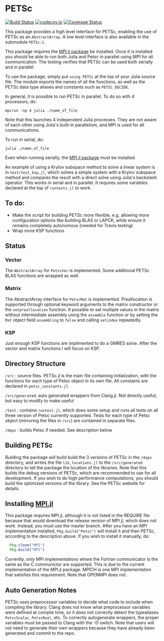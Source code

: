 # PETSc

[![Build Status](https://travis-ci.org/JuliaParallel/PETSc.jl.svg?branch=master)](https://travis-ci.org/JuliaParallel/PETSc.jl)
[![codecov.io](http://codecov.io/github/JuliaParallel/PETSc.jl/coverage.svg?branch=master)](http://codecov.io/github/JuliaParallel/PETSc.jl?branch=master)
[![Coverage Status](https://coveralls.io/repos/JuliaParallel/PETSc.jl/badge.svg?branch=master&service=github)](https://coveralls.io/github/JuliaParallel/PETSc.jl?branch=master)

This package provides a high level interface for PETSc, enabling the use of PETSc as an `AbstractArray`.  A low level interface is also available in the submodule `PETSc.C`.

This package requires the [MPI.jl package](https://github.com/JuliaParallel/MPI.jl) be installed.  Once it is installed you should be able to run both Julia and Petsc in parallel using MPI for all communication.  The testing verifies that PETSc can be used both serially and in parallel.

To use the package, simply put `using PETSc` at the top of your Julia source file.  The module exports the names of all the functions, as well as the PETSc data type aliases and constants such as `PETSC_DECIDE`.

In general, it is possible to run PETSc in parallel. To do so with 4 processors, do:

```
mpirun -np 4 julia ./name_of_file
```

Note that this launches 4 independent Julia processes.  They are not aware of each other using Julia's built-in parallelism, and MPI is used for all communications.  

To run in serial, do:
```
julia ./name_of_file
```

Even when running serially, the [MPI.jl package](https://github.com/JuliaParallel/MPI.jl) must be installed.


An example of using a Krylov subspace method to solve a linear system is in  `test/test_ksp.jl`, which solves a simple system with a Krylov subspace method and compares the result with a direct solve using Julia's backslash operator.  This works in serial and in parallel.  It requires some variables declared at the top of `runtests.jl` to work.



## To do:
  * Make the script for building PETSc more flexible, e.g. allowing more configuration options like building BLAS or LAPCK, while ensure it remains completely autonomous (needed for Travis testing)
  * Wrap more KSP functions

## Status
### Vector
  The `AbstractArray` for `PetscVec` is implemented.  Some additional PETSc 
  BLAS functions are wrapped as well.
### Matrix
 The AbstractArray interface for `PetscMat` is implemented.  Preallocation 
 is supported through optional keyword arguments to the matrix constructor or
 the `setpreallocation` function.  It possible to set multiple values in the 
  matrix without intermediate assembly using the `assemble` function or by 
 setting the `Mat` object field `assembling` to `false` and calling `setindex`
 repeatedly.

### KSP
 Just enough KSP functions are implimented to do a GMRES solve.  After the vector and matrix functions I will focus on KSP.

## Directory Structure
  `/src` : source files.  PETSc.jl is the main file containing initialization, with the functions for each type of Petsc object in its own file.  All constants are declared in `petsc_constants.jl`.

  `/src/generated`: auto generated wrappers from Clang.jl.  Not directly useful, but easy to modify to make useful

  `/test` : contains `runtest.jl`, which does some setup and runs all tests on all three version of Petsc currently supported.  Tests for each type of Petsc object (mirroring the files in `/src`) are contained in separate files.

  `/deps` : builds Petsc if needed.  See description below


## Building PETSc
Building the package will build build the 3 versions of PETSc in the `/deps` 
 directory, and writes the file `lib_locations.jl` to the `/src/generated` 
 directory to tell the package the location of the libraries.  Note that 
this builds the debug versions of PETSc, which are recommended to use for all 
development.  If you wish to do high performance computations, you should 
build the optimized versions of the library.  See the PETSc website for 
details.

## Installing [MPI.jl](https://github.com/JuliaParallel/MPI.jl)
This package requires MPI.jl, although it is not listed in the REQUIRE file because that would download the release version of MPI.jl, which does not work.  Instead, you must use the master branch.  After you have an MPI implementation installed, `Pkg.build("Petsc")` will install it and then PETSc, according to the description above.  If you wish to install it manually, do:

```jl
  Pkg.clone("MPI")
  Pkg.build("MPI")
```

Currently, only MPI implementations where the Fortran communicator is the same as the C communictor are supported.  This is due to the current implementation of the MPI.jl package.  MPICH is one MPI implementation that satisfies this requirement.  Note that OPENMPI does not.


## Auto Generation Notes
PETSc uses preprocessor variables to decide what code to include when compiling 
the library.  Clang does not know what preprocessor variables were defined at 
compile time, so it does not correctly detect the typealiases `PetscScalar`, `PetscReal`, etc.  To correctly autogenerate wrappers, the proper variables must be passed to Clang with the -D switch.  Note that users will not need to generate their own wrappers because they have already been generated and commit to the repo.
